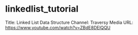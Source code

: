 # linkedlist_tutorial

Title: Linked List Data Structure
Channel: Traversy Media
URL: https://www.youtube.com/watch?v=ZBdE8DElQQU

